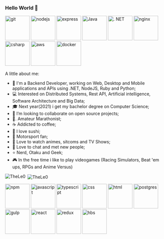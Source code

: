 ### Hello World 👋

<p align="left"><img src="https://www.vectorlogo.zone/logos/git-scm/git-scm-icon.svg" alt="git" width="80" height="80"/> <img src="https://devicons.github.io/devicon/devicon.git/icons/nodejs/nodejs-plain.svg" alt="nodejs" width="80" height="80"/> <img src="https://devicons.github.io/devicon/devicon.git/icons/express/express-original.svg" alt="express" width="80" height="80"/> <img src="https://devicons.github.io/devicon/devicon.git/icons/java/java-plain-wordmark.svg" colored" alt="Java" width="80" height="80"/> <img src="https://devicons.github.io/devicon/devicon.git/icons/dot-net/dot-net-plain.svg" colored" alt=". NET" width="80" height="80"/> <img src="https://devicons.github.io/devicon/devicon.git/icons/nginx/nginx-original.svg" colored" alt="nginx" width="80" height="80"/> <img src="https://devicons.github.io/devicon/devicon.git/icons/csharp/csharp-plain.svg" colored" alt="csharp" width="80" height="80"/> <img src="https://devicons.github.io/devicon/devicon.git/icons/amazonwebservices/amazonwebservices-original-wordmark.svg" colored" alt="aws" width="80" height="80"/> <img src="https://devicons.github.io/devicon/devicon.git/icons/docker/docker-original.svg" colored" alt="docker" width="80" height="80"/>


A little about me:

- 🔭  I'm a Backend Developer, working on Web, Desktop and Mobile applications and APIs using .NET, NodeJS, Ruby and Python;
- 💻  Interested on Distributed Systems, Rest API, Artificial intelligence, Software Architecture and Big Data;
- 🎓  Next year(2021) i get my bachelor degree on Computer Science;
- 👯  I’m looking to collaborate on open source projects;
- 🏃. Amateur Marathonist;
- ☕  Addicted to coffee;
- 🍣  I love sushi;
- 🏁  Motorsport fan;
- 🎦  Love to watch animes, sitcoms and TV Shows;
- 💬  Love to chat and met new people;
- ⭐  Nerd, Otaku and Geek;
- 🎮  In the free time i like to play videogames (Racing Simulators, Beat 'em ups, RPGs and Anime Versus)

<p><img align="left" src="https://github-readme-stats.vercel.app/api/top-langs/?username=TheLe0&layout=compact&hide=html" alt="TheLe0" /></p>
<p>&nbsp;<img align="center" src="https://github-readme-stats.vercel.app/api?username=TheLe0&show_icons=true" alt="TheLe0" /></p>

<p align="left">
  <img src="https://devicons.github.io/devicon/devicon.git/icons/npm/npm-original-wordmark.svg" alt="npm" width="80" height="80"/>
  <img src="https://devicons.github.io/devicon/devicon.git/icons/javascript/javascript-plain.svg" alt="javascript" width="80" height="80"/>
  <img src="https://devicons.github.io/devicon/devicon.git/icons/typescript/typescript-plain.svg" alt="typescript" width="80" height="80"/>
  <img src="https://devicons.github.io/devicon/devicon.git/icons/css3/css3-plain.svg" alt="css" width="80" height="80"/>
  <img src="https://devicons.github.io/devicon/devicon.git/icons/html5/html5-plain.svg" alt="html" width="80" height="80"/>
  <img src="https://devicons.github.io/devicon/devicon.git/icons/postgresql/postgresql-plain.svg" alt="postgres" width="80" height="80"/>
  <img src="https://devicons.github.io/devicon/devicon.git/icons/gulp/gulp-plain.svg" alt="gulp" width="80" height="80"/>
  <img src="https://devicons.github.io/devicon/devicon.git/icons/react/react-original.svg" alt="react" width="80" height="80"/>
  <img src="https://devicons.github.io/devicon/devicon.git/icons/redux/redux-original.svg" alt="redux" width="80" height="80"/>
  <img src="https://devicons.github.io/devicon/devicon.git/icons/handlebars/handlebars-original.svg" alt="hbs" width="80" height="80"/>

